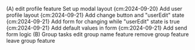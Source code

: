 (A) edit profile feature
  Set up modal layout {cm:2024-09-20}
  Add user profile layout {cm:2024-09-21}
  Add change button and "userEdit" state {cm:2024-09-21}
  Add form for changing while "userEdit" state is true {cm:2024-09-21}
  Add default values in form {cm:2024-09-21}
  Add send form logic
(B) Group tasks
  edit group name feature
  remove group feature
  leave group feature
